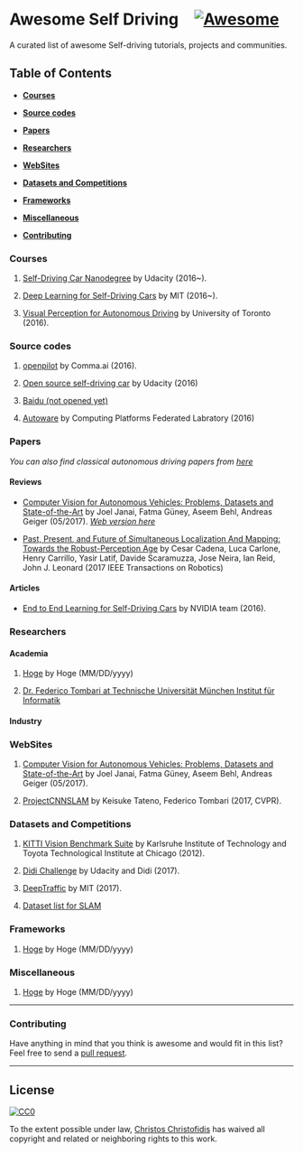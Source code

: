 # Awesome Self Driving　[![Awesome](https://cdn.rawgit.com/sindresorhus/awesome/d7305f38d29fed78fa85652e3a63e154dd8e8829/media/badge.svg)](https://github.com/sindresorhus/awesome)

A curated list of awesome Self-driving tutorials, projects and communities.

## Table of Contents

* **[Courses](#courses)**  

* **[Source codes](#source-codes)**  

* **[Papers](#papers)**  

* **[Researchers](#researchers)**  

* **[WebSites](#websites)**  

* **[Datasets and Competitions](#datasets-and-competitions)**  

* **[Frameworks](#frameworks)**  

* **[Miscellaneous](#miscellaneous)**  

* **[Contributing](#contributing)**  

 
### Courses

1.  [Self-Driving Car Nanodegree](https://www.udacity.com/course/self-driving-car-engineer-nanodegree--nd013) by Udacity (2016~).

2.  [Deep Learning for Self-Driving Cars](http://selfdrivingcars.mit.edu/) by MIT (2016~).

3.  [Visual Perception for Autonomous Driving](http://www.cs.toronto.edu/~urtasun/courses/CSC2541/CSC2541_Winter16.html) by University of Toronto (2016).

### Source codes

1.  [openpilot](https://github.com/commaai/openpilot) by Comma.ai (2016).

2.  [Open source self-driving car](https://github.com/udacity/self-driving-car/) by Udacity (2016)

3.  [Baidu (not opened yet)]()

4.  [Autoware](https://github.com/CPFL/Autoware) by Computing Platforms Federated Labratory (2016)


### Papers
*You can also find classical autonomous driving papers from [here](https://github.com/takeitallsource/awesome-autonomous-vehicles)*


#### Reviews

 - [Computer Vision for Autonomous Vehicles: Problems, Datasets and State-of-the-Art](https://arxiv.org/abs/1704.05519) by Joel Janai, Fatma Güney, Aseem Behl, Andreas Geiger (05/2017). *[Web version here](#websites)*

 - [Past, Present, and Future of Simultaneous Localization And Mapping: Towards the Robust-Perception Age](https://arxiv.org/abs/1606.05830) by Cesar Cadena, Luca Carlone, Henry Carrillo, Yasir Latif, Davide Scaramuzza, Jose Neira, Ian Reid, John J. Leonard (2017 IEEE Transactions on Robotics)

#### Articles

 - [End to End Learning for Self-Driving Cars](https://arxiv.org/pdf/1604.07316.pdf) by NVIDIA team (2016).

### Researchers

#### Academia

1.  [Hoge]() by Hoge  (MM/DD/yyyy)

2.  [Dr. Federico Tombari at Technische Universität München Institut für Informatik](http://campar.in.tum.de/Main/FedericoTombari)


#### Industry


### WebSites

1.  [Computer Vision for Autonomous Vehicles: Problems, Datasets and State-of-the-Art](http://www.cvlibs.net/projects/autonomous_vision_survey/) by Joel Janai, Fatma Güney, Aseem Behl, Andreas Geiger (05/2017).

2.  [ProjectCNNSLAM](http://campar.in.tum.de/Chair/ProjectCNNSLAM0) by Keisuke Tateno, Federico Tombari (2017, CVPR).


### Datasets and Competitions

1.  [KITTI Vision Benchmark Suite](http://www.cvlibs.net/datasets/kitti/) by Karlsruhe Institute of Technology and Toyota Technological Institute at Chicago (2012).

2.  [Didi Challenge](https://www.udacity.com/didi-challenge) by Udacity and Didi (2017).

3.  [DeepTraffic](http://selfdrivingcars.mit.edu/deeptraffic/) by MIT (2017).

4.  [Dataset list for SLAM](https://slam-future.github.io/)


### Frameworks

1.  [Hoge]() by Hoge  (MM/DD/yyyy)


### Miscellaneous

1.  [Hoge]() by Hoge  (MM/DD/yyyy)


-----
### Contributing
Have anything in mind that you think is awesome and would fit in this list? Feel free to send a [pull request](). 

-----
## License

[![CC0](http://i.creativecommons.org/p/zero/1.0/88x31.png)](http://creativecommons.org/publicdomain/zero/1.0/)

To the extent possible under law, [Christos Christofidis](https://linkedin.com/in/Christofidis) has waived all copyright and related or neighboring rights to this work.

